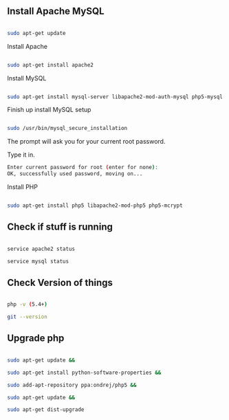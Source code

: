 Install Apache MySQL
---

```bash

sudo apt-get update

```

Install Apache

```bash

sudo apt-get install apache2

```

Install MySQL

```bash

sudo apt-get install mysql-server libapache2-mod-auth-mysql php5-mysql

```

Finish up install MySQL setup

```bash

sudo /usr/bin/mysql_secure_installation

```

The prompt will ask you for your current root password. 

Type it in.

```bash
Enter current password for root (enter for none): 
OK, successfully used password, moving on...
```

Install PHP

```bash

sudo apt-get install php5 libapache2-mod-php5 php5-mcrypt

```

Check if stuff is running
---

```bash

service apache2 status

service mysql status
```

Check Version of things
---

```bash

php -v (5.4+)

git --version

```

Upgrade php
---

```bash

sudo apt-get update &&

sudo apt-get install python-software-properties &&

sudo add-apt-repository ppa:ondrej/php5 &&

sudo apt-get update &&

sudo apt-get dist-upgrade

```

